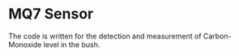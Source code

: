 # MQ7 Sensor
The code is written for the detection and measurement of Carbon-Monoxide level in the bush.

